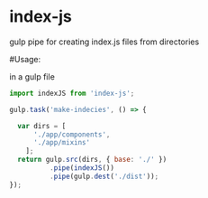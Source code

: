 # index-js
gulp pipe for creating index.js files from directories

#Usage: 

in a gulp file

````javascript
import indexJS from 'index-js';

gulp.task('make-indecies', () => {

  var dirs = [ 
      './app/components',
      './app/mixins'
    ];
  return gulp.src(dirs, { base: './' })
          .pipe(indexJS())
          .pipe(gulp.dest('./dist'));
});
````
